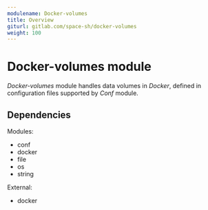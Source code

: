 ```yaml
---
modulename: Docker-volumes
title: Overview
giturl: gitlab.com/space-sh/docker-volumes
weight: 100
---
```

# Docker-volumes module

_Docker-volumes_ module handles data volumes in _Docker_, defined in configuration files supported by _Conf_ module.


## Dependencies

Modules:  
+ conf  
+ docker  
+ file  
+ os  
+ string  

External:  
+ docker  

